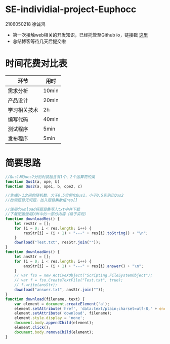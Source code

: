 # SE-individial-project-Euphocc
2106050218 徐诚鸿
+ 第一次接触web相关的开发知识，已经托管至Github io，链接戳 [这里](https://euphocc.github.io/WebOfQuestion/)
+ 总结博客等待几天后提交啦

# 时间花费对比表
|环节|用时|
|---|---|
|需求分析|10min|
|产品设计|20min|
|学习相关技术|2h|
|编写代码|40min|
|测试程序|5min|
|发布程序|5min|

# 简要思路
```js
//Qus1和Ques2分别封装起含有1个、2个运算符的类
function Qus1(a, ope, b)
function Qus2(a, ope1, b, ope2, c)

//生成0-1之间的随机数，大于0.5实例化Qus1，小于0.5实例化Qus2
//检测题目无问题，加入题目集数组res[]

//使用download将题目集写入txt中并下载
//下载配置使用DOM中的一部分内容（易于实现）
function downloadRes() {
    let resStr = [];
    for (i = 0; i < res.length; i++) {
        resStr[i] = (i + 1) + "---" + res[i].toString() + "\n";
    }
    download("Test.txt", resStr.join(""));
}
function downloadAns() {
    let ansStr = [];
    for (i = 0; i < res.length; i++) {
        ansStr[i] = (i + 1) + "---" + res[i].answer() + "\n";
    }
    // var fso = new ActiveXObject("Scripting.FileSystemObject");
    // var f = fso.CreateTextFile("Test.txt", true);
    // f.write(ansStr);
    download("answer.txt", ansStr.join(""));
}
function download(filename, text) {
    var element = document.createElement('a');
    element.setAttribute('href', 'data:text/plain;charset=utf-8,' + encodeURIComponent(text));
    element.setAttribute('download', filename);
    element.style.display = 'none';
    document.body.appendChild(element);
    element.click();
    document.body.removeChild(element);
}
```
